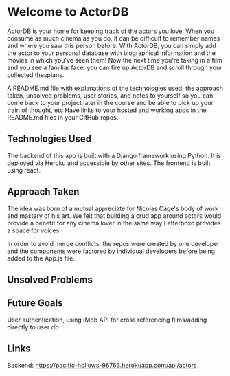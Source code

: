 # Welcome to ActorDB

ActorDB is your home for keeping track of the actors you love. When you consume as much cinema as you do, it can be difficult to remember names and where you saw this person before. With ActorDB, you can simply add the actor to your personal database with biographical information and the movies in which you've seen them! Now the next time you're taking in a film and you see a familiar face, you can fire up ActorDB and scroll through your collected thespians.

A README.md file with explanations of the technologies used, the approach taken, unsolved problems, user stories, and notes to yourself so you can come back to your project later in the course and be able to pick up your train of thought, etc
Have links to your hosted and working apps in the README.md files in your GitHub repos.

## Technologies Used

The backend of this app is built with a Django framework using Python. It is deployed via Heroku and accessible by other sites. The frontend is built using react.

## Approach Taken
The idea was born of a mutual appreciate for Nicolas Cage's body of work and mastery of his art. We felt that building a crud app around actors would provide a benefit for any cinema lover in the same way Letterboxd provides a space for voices.

In order to avoid merge conflicts, the repos were created by one developer and the components were factored by individual developers before being added to the App.js file.

## Unsolved Problems


## Future Goals
User authentication, using IMdb API for cross referencing films/adding directly to user db

## Links
Backend: https://pacific-hollows-96763.herokuapp.com/api/actors